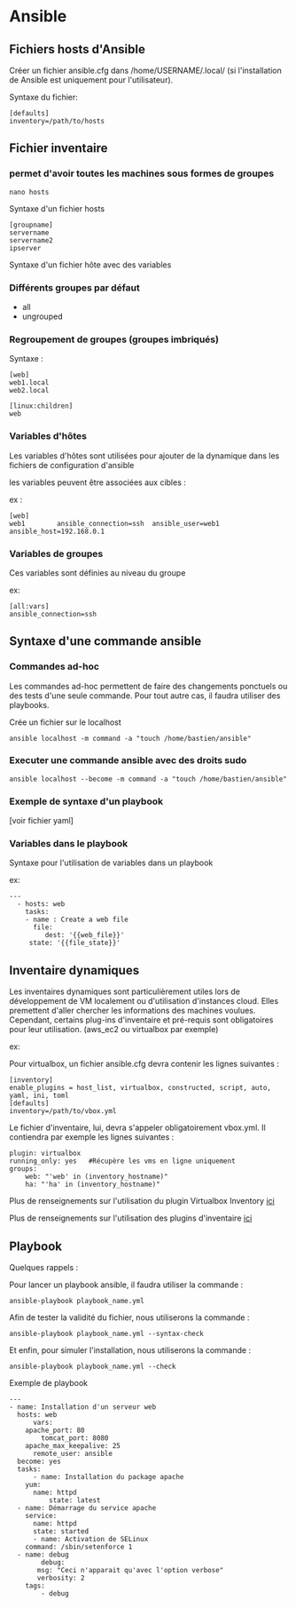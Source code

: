 

# Ansible

## Fichiers hosts d'Ansible

Créer un fichier ansible.cfg dans /home/USERNAME/.local/ (si l'installation de Ansible est uniquement pour l'utilisateur).

Syntaxe du fichier:

	[defaults]
	inventory=/path/to/hosts 

## Fichier inventaire 

### permet d'avoir toutes les machines sous formes de groupes  

```nano hosts```

Syntaxe d'un fichier hosts

	[groupname] 
	servername
	servername2
	ipserver

 Syntaxe d'un fichier hôte avec des variables

### Différents groupes par défaut

- all
- ungrouped

### Regroupement de groupes (groupes imbriqués)

Syntaxe : 

	[web]
	web1.local
	web2.local
			
	[linux:children]
	web

### Variables d'hôtes

Les variables d'hôtes sont utilisées pour ajouter de la dynamique dans les fichiers de configuration d'ansible

les variables peuvent être associées aux cibles : 

ex : 

	[web]
	web1		ansible_connection=ssh	ansible_user=web1 ansible_host=192.168.0.1

 ### Variables de groupes

 Ces variables sont définies au niveau du groupe

ex:

	[all:vars]
	ansible_connection=ssh
 

## Syntaxe d'une commande ansible 

### Commandes ad-hoc 

Les commandes ad-hoc permettent de faire des changements ponctuels ou des tests d'une seule commande. Pour tout autre cas, il faudra utiliser des playbooks.

Crée un fichier sur le localhost

```ansible localhost -m command -a "touch /home/bastien/ansible" ```

### Executer une commande ansible avec des droits sudo

```ansible localhost --become -m command -a "touch /home/bastien/ansible" ``` 

### Exemple de syntaxe d'un playbook

[voir fichier yaml]

### Variables dans le playbook

Syntaxe pour l'utilisation de variables dans un playbook

ex:

	---
 	  - hosts: web
        tasks:
	    - name : Create a web file
          file:
	         dest: '{{web_file}}'
	  	 state: '{{file_state}}'

 
## Inventaire dynamiques

Les inventaires dynamiques sont particulièrement utiles lors de développement de VM localement ou d'utilisation d'instances cloud. Elles premettent d'aller chercher les informations des machines voulues.
Cependant, certains plug-ins d'inventaire et pré-requis sont obligatoires pour leur utilisation. (aws_ec2 ou virtualbox par exemple)

ex:

Pour virtualbox, un fichier ansible.cfg devra contenir les lignes suivantes :
	
 	[inventory]
	enable_plugins = host_list, virtualbox, constructed, script, auto, yaml, ini, toml
	[defaults]
 	inventory=/path/to/vbox.yml

Le fichier d'inventaire, lui, devra s'appeler obligatoirement vbox.yml.
Il contiendra par exemple les lignes suivantes :

	plugin: virtualbox
	running_only: yes	#Récupère les vms en ligne uniquement
 	groups:
  	    web: "'web' in (inventory_hostname)"
 	    ha: "'ha' in (inventory_hostname)"


Plus de renseignements sur l'utilisation du plugin Virtualbox Inventory [ici](https://docs.ansible.com/ansible/latest/collections/community/general/virtualbox_inventory.html)

Plus de renseignements sur l'utilisation des plugins d'inventaire [ici](https://docs.ansible.com/ansible/latest/plugins/inventory.html#using-inventory-plugins) 


## Playbook

Quelques rappels :

Pour lancer un playbook ansible, il faudra utiliser la commande :

```ansible-playbook playbook_name.yml```

Afin de tester la validité du fichier, nous utiliserons la commande :

```ansible-playbook playbook_name.yml --syntax-check ```

Et enfin, pour simuler l'installation, nous utiliserons la commande :

```ansible-playbook playbook_name.yml --check```

Exemple de playbook

	---
 	- name: Installation d'un serveur web
  	  hosts: web
          vars: 
	    apache_port: 80
     	    tomcat_port: 8080
	    apache_max_keepalive: 25
          remote_user: ansible
	  become: yes
   	  tasks: 
          - name: Installation du package apache
	    yum: 
	      name: httpd
              state: latest
	  - name: Démarrage du service apache
   	    service:
	      name: httpd
	      state: started 
          - name: Activation de SELinux
   	    command: /sbin/setenforce 1
	  - name: debug
            debug: 
	       msg: "Ceci n'apparait qu'avec l'option verbose"
	       verbosity: 2
	    tags:
            - debug
